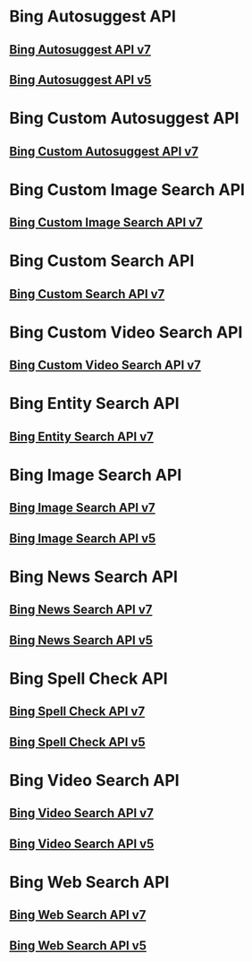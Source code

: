 # Bing Autosuggest API
## [Bing Autosuggest API v7](bing-autosuggest-api-v7-reference.md)
## [Bing Autosuggest API v5](bing-autosuggest-api-v5-reference.md)
# Bing Custom Autosuggest API
## [Bing Custom Autosuggest API v7](bing-custom-autosuggest-api-v7-reference.md)
# Bing Custom Image Search API
## [Bing Custom Image Search API v7](bing-custom-images-api-v7-reference.md)
# Bing Custom Search API
## [Bing Custom Search API v7](bing-custom-search-api-v7-reference.md)
# Bing Custom Video Search API
## [Bing Custom Video Search API v7](bing-custom-videos-api-v7-reference.md)
# Bing Entity Search API
## [Bing Entity Search API v7](bing-entities-api-v7-reference.md)
# Bing Image Search API
## [Bing Image Search API v7](bing-images-api-v7-reference.md)
## [Bing Image Search API v5](bing-images-api-v5-reference.md)
# Bing News Search API
## [Bing News Search API v7](bing-news-api-v7-reference.md)
## [Bing News Search API v5](bing-news-api-v5-reference.md)
# Bing Spell Check API
## [Bing Spell Check API v7](bing-spell-check-api-v7-reference.md)
## [Bing Spell Check API v5](bing-spell-check-api-v5-reference.md)
# Bing Video Search API
## [Bing Video Search API v7](bing-video-api-v7-reference.md)
## [Bing Video Search API v5](bing-video-api-v5-reference.md)
# Bing Web Search API
## [Bing Web Search API v7](bing-web-api-v7-reference.md)
## [Bing Web Search API v5](bing-web-api-v5-reference.md)
